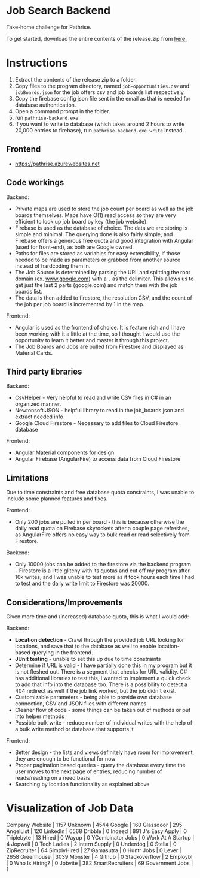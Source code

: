 # Job Search Backend
Take-home challenge for Pathrise.

To get started, download the entire contents of the release.zip from [here.](https://github.com/PranavSakthivel/pathrise-backend/releases)


# Instructions

 1. Extract the contents of the release zip to a folder.
 2. Copy files to the program directory, named `job-opportunities.csv` and `jobBoards.json` for the job offers csv and job boards list respectively.
 3. Copy the firebase config json file sent in the email as that is needed for database authentication.
 4. Open a command prompt in the folder.
 5. run `pathrise-backend.exe`
 6. If you want to write to database (which takes around 2 hours to write 20,000 entries to firebase), run `pathrise-backend.exe write` instead.

## Frontend

 - https://pathrise.azurewebsites.net

## Code workings

Backend: 
 - Private maps are used to store the job count per board as well as the job boards themselves. Maps have O(1) read access so they are very efficient to look up job board by key (the job website).
 - Firebase is used as the database of choice. The data we are storing is simple and minimal. The querying done is also fairly simple, and Firebase offers a generous free quota and good integration with Angular (used for front-end), as both are Google owned.
 - Paths for files are stored as variables for easy extensibility, if those needed to be made as parameters or grabbed from another source instead of hardcoding them in.
 - The Job Source is determined by parsing the URL and splitting the root domain (ex. www.google.com) with a `.` as the delimiter. This allows us to get just the last 2 parts (google.com) and match them with the job boards list.
 - The data is then added to firestore, the resolution CSV, and the count of the job per job board is incremented by 1 in the map.

Frontend:

 - Angular is used as the frontend of choice. It is feature rich and I have been working with it a little at the time, so I thought I would use the opportunity to learn it better and master it through this project.
 - The Job Boards and Jobs are pulled from Firestore and displayed as Material Cards.

## Third party libraries
Backend:
 - CsvHelper - Very helpful to read and write CSV files in C# in an organized manner.
 - Newtonsoft.JSON - helpful library to read in the job_boards.json and extract needed info
 - Google Cloud Firestore - Necessary to add files to Cloud Firestore database

Frontend:
 - Angular Material components for design
 - Angular Firebase (AngularFire) to access data from Cloud Firestore

## Limitations

 Due to time constraints and free database quota constraints, I was unable to include some planned features and fixes.

Frontend:
 - Only 200 jobs are pulled in per board - this is because otherwise the daily read quota on Firebase skyrockets after a couple page refreshes, as AngularFire offers no easy way to bulk read or read selectively from Firestore.

Backend:
 - Only 10000 jobs can be added to the firestore via the backend program - Firestore is a little glitchy with its quotas and cut off my program after 10k writes, and I was unable to test more as it took hours each time I had to test and the daily write limit to Firestore was 20000. 

## Considerations/Improvements

Given more time and (increased) database quota, this is what I would add:

Backend:
 - **Location detection** - Crawl through the provided job URL looking for locations, and save that to the database as well to enable location-based querying in the frontend.
 - **JUnit testing** - unable to set this up due to time constraints
 - Determine if URL is valid - I have partially done this in my program but it is not fleshed out. There is a segment that checks for URL validity. C# has additional libraries to test this, I wanted to implement a quick check to add that info into the database too. There is a possibility to detect a 404 redirect as well if the job link worked, but the job didn't exist.
 - Customizable parameters - being able to provide own database connection, CSV and JSON files with different names
 - Cleaner flow of code - some things can be taken out of methods or put into helper methods
 - Possible bulk write - reduce number of individual writes with the help of a bulk write method or database that supports it
 
 Frontend:
 - Better design - the lists and views definitely have room for improvement, they are enough to be functional for now
 - Proper pagination based queries - query the database every time the user moves to the next page of entries, reducing number of reads/reading on a need basis
 - Searching by location functionality as explained above

# Visualization of Job Data
Company Website | 1157
Unknown | 4544
Google | 160
Glassdoor | 295
AngelList | 120
LinkedIn | 6568
Dribble | 0
Indeed | 891
J's Easy Apply | 0
Triplebyte | 13
Hired | 0
Wayup | 0
YCombinator Jobs | 0
Work At A Startup | 4
Jopwell | 0
Tech Ladies | 2
Intern Supply | 0
Underdog | 0
Stella | 0
ZipRecruiter | 64
SimplyHired | 27
Gamasutra | 0
Huntr Jobs | 0
Lever | 2658
Greenhouse | 3039
Monster | 4
Github | 0
Stackoverflow | 2
Employbl | 0
Who Is Hiring? | 0
Jobvite | 382
SmartRecruiters | 69
Government Jobs | 1

